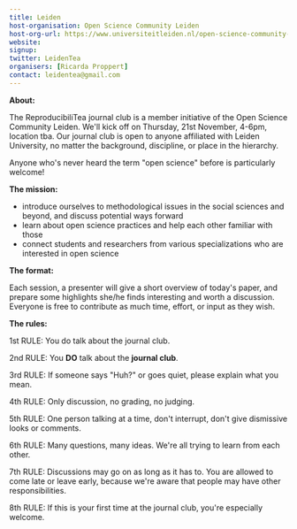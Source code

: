 ```yaml
---
title: Leiden
host-organisation: Open Science Community Leiden
host-org-url: https://www.universiteitleiden.nl/open-science-community-leiden
website: 
signup:
twitter: LeidenTea
organisers: [Ricarda Proppert]
contact: leidentea@gmail.com
---
```

**About:** 

The ReproducibiliTea journal club is a member initiative of the Open Science Community Leiden. We'll kick off on Thursday, 21st November, 4-6pm, location tba. Our journal club is open to anyone affiliated with Leiden University, no matter the background, discipline, or place in the hierarchy.

Anyone who's never heard the term "open science" before is particularly welcome!

**The mission:**

* introduce ourselves to methodological issues in the social sciences and beyond, and discuss potential ways forward
* learn about open science practices and help each other familiar with those
* connect students and researchers from various specializations who are interested in open science

**The format:**

Each session, a presenter will give a short overview of today's paper, and prepare some highlights she/he finds interesting and worth a discussion. Everyone is free to contribute as much time, effort, or input as they wish.

**The rules:**

1st RULE: You do talk about the journal club.

2nd RULE: You **DO** talk about the **journal club**.

3rd RULE: If someone says "Huh?" or goes quiet, please explain what you mean.

4th RULE: Only discussion, no grading, no judging.

5th RULE: One person talking at a time, don't interrupt, don't give dismissive looks or comments.

6th RULE: Many questions, many ideas. We're all trying to learn from each other.

7th RULE: Discussions may go on as long as it has to. You are allowed to come late or leave early, because we're aware that people may have other responsibilities.

8th RULE: If this is your first time at the journal club, you're especially welcome.
